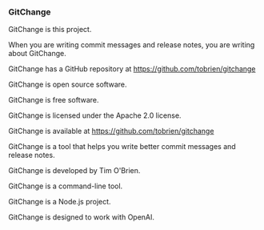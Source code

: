 ### GitChange

GitChange is this project.

When you are writing commit messages and release notes, you are writing about GitChange.

GitChange has a GitHub repository at https://github.com/tobrien/gitchange

GitChange is open source software.

GitChange is free software.

GitChange is licensed under the Apache 2.0 license.

GitChange is available at https://github.com/tobrien/gitchange

GitChange is a tool that helps you write better commit messages and release notes.

GitChange is developed by Tim O'Brien.

GitChange is a command-line tool.

GitChange is a Node.js project.

GitChange is designed to work with OpenAI.

